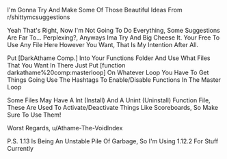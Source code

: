 I'm Gonna Try And Make Some Of Those Beautiful Ideas From r/shittymcsuggestions

Yeah That's Right, Now I'm Not Going To Do Everything, Some Suggestions Are Far To... Perplexing?, Anyways Ima Try And Big Cheese It.
Your Free To Use Any File Here However You Want, That Is My Intention After All.

Put [DarkAthame Comp.] Into Your Functions Folder And Use What Files That You Want In There 
Just Put [function darkathame%20comp:masterloop] On Whatever Loop You Have To Get Things Going
Use The Hashtags To Enable/Disable Functions In The Master Loop

Some Files May Have A Int (Install) And A Unint (Uninstall) Function File, These Are Used To Activate/Deactivate Things Like Scoreboards, So Make Sure To Use Them!

Worst Regards,
u/Athame-The-VoidIndex

P.S. 1.13 Is Being An Unstable Pile Of Garbage, So I'm Using 1.12.2 For Stuff Currently

